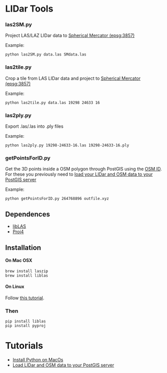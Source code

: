 # LIDar Tools

### las2SM.py
Project LAS/LAZ LIDar data to [Spherical Mercator (epsg:3857)](http://epsg.io/3857)

Example:
	
	python las2SM.py data.las SMdata.las

### las2tile.py

Crop a tile from LAS LIDar data and project to [Spherical Mercator (epsg:3857)](http://epsg.io/3857)

Example:

	python las2tile.py data.las 19298 24633 16


### las2ply.py 

Export .las/.las into .ply files

Example:

	python las2ply.py 19298-24633-16.las 19298-24633-16.ply


### getPointsForID.py

Get the 3D points inside a OSM polygon through PostGIS using the [OSM ID](http://www.openstreetmap.org/way/264768896). For these you previously need to [load your LIDar and OSM data to your PostGIS server](recipes/postgisOSM-LAS.md)

Example:

	python getPointsForID.py 264768896 outfile.xyz 

## Dependences

* [libLAS](http://www.liblas.org/)
* [Proj4](http://trac.osgeo.org/proj/)

## Installation

#### On Mac OSX

```
brew install laszip
brew install liblas
```

#### On Linux 

Follow [this tutorial](http://scigeo.org/articles/howto-install-latest-geospatial-software-on-linux.html#liblas).

### Then

```
pip install liblas 
pip install pyproj
```

# Tutorials 

- [Install Python on MacOs](https://gist.github.com/patriciogonzalezvivo/77da993b14a48753efda)
- [Load LIDar and OSM data to your PostGIS server](recipes/postgisOSM-LAS.md)
